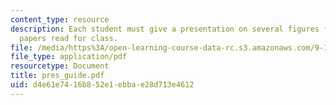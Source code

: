 ```yaml
---
content_type: resource
description: Each student must give a presentation on several figures from 2 of the
  papers read for class.
file: /media/https%3A/open-learning-course-data-rc.s3.amazonaws.com/9-12-experimental-molecular-neurobiology-fall-2006/d4e61e7416b852e1ebbae28d713e4612_pres_guide.pdf
file_type: application/pdf
resourcetype: Document
title: pres_guide.pdf
uid: d4e61e74-16b8-52e1-ebba-e28d713e4612
---
```

